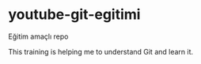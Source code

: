# youtube-git-egitimi
Eğitim amaçlı repo


This training is helping me to understand Git and learn it.